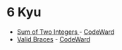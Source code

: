 # 6 Kyu
* [Sum of Two Integers ](/solutions/c%2B%2B/6%20kyu/Sum%20of%20Two%20Integers) - [CodeWard](https://www.codewars.com/kata/5a9c35e9ba1bb5c54a0001ac)
* [Valid Braces](/solutions/c%2B%2B/6%20kyu/Valid%20Braces) - [CodeWard](https://www.codewars.com/kata/5277c8a221e209d3f6000b56)
